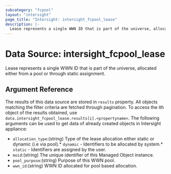 ```yaml
---
subcategory: "fcpool"
layout: "intersight"
page_title: "Intersight: intersight_fcpool_lease"
description: |-
  Lease represents a single WWN ID that is part of the universe, allocated either from a pool or through static assignment.
---
```


# Data Source: intersight_fcpool_lease
Lease represents a single WWN ID that is part of the universe, allocated either from a pool or through static assignment.
## Argument Reference
The results of this data source are stored in `results` property.
All objects matching the filter criteria are fetched through pagination.
To access the ith object of the results obtained, use `data.intersight_fcpool_lease.results[i].<propertyname>`.
The following arguments can be used to get data of already created objects in Intersight appliance:
* `allocation_type`:(string) Type of the lease allocation either static or dynamic (i.e via pool).* `dynamic` - Identifiers to be allocated by system.* `static` - Identifiers are assigned by the user. 
* `moid`:(string) The unique identifier of this Managed Object instance. 
* `pool_purpose`:(string) Purpose of this WWN pool. 
* `wwn_id`:(string) WWN ID allocated for pool based allocation. 
 